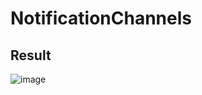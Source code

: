 # NotificationChannels

## Result

![image](https://github.com/user-attachments/assets/6a6021dd-b4a7-46c4-a7e4-fcb25a466063)
